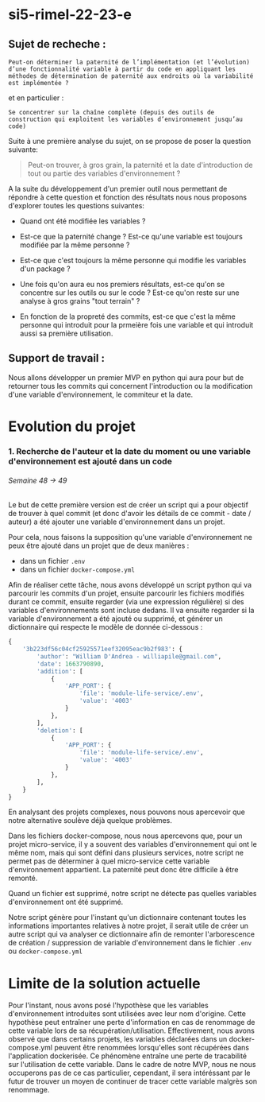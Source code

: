 
# si5-rimel-22-23-e

## Sujet de recheche :

```
Peut-on déterminer la paternité de l’implémentation (et l’évolution) d’une fonctionnalité variable à partir du code en appliquant les méthodes de détermination de paternité aux endroits où la variabilité est implémentée ?
```

et en particulier :

```
Se concentrer sur la chaîne complète (depuis des outils de construction qui exploitent les variables d’environnement jusqu’au code)
```

Suite à une première analyse du sujet, on se propose de poser la question suivante:

> Peut-on trouver, à gros grain, la paternité et la date d'introduction de tout ou partie des variables d'environnement ?

A la suite du développement d'un premier outil nous permettant de répondre à cette question et fonction des résultats nous nous proposons d'explorer toutes les questions suivantes:

- Quand ont été modifiée les variables ?
- Est-ce que la paternité change ? Est-ce qu'une variable est toujours modifiée par la même personne ?
- Est-ce que c'est toujours la même personne qui modifie les variables d'un package ?

- Une fois qu'on aura eu nos premiers résultats, est-ce qu'on se concentre sur les outils ou sur le code ? Est-ce qu'on reste sur une analyse à gros grains "tout terrain" ?

- En fonction de la propreté des commits, est-ce que c'est la même personne qui introduit pour la prmeière fois une variable et qui introduit aussi sa première utilisation.

## Support de travail :

Nous allons développer un premier MVP en python qui aura pour but de retourner tous les commits qui concernent l'introduction ou la modification d'une variable d'environnement, le commiteur et la date.


# Evolution du projet

### 1. Recherche de l'auteur et la date du moment ou une variable d'environnement est ajouté dans un code
###### Semaine 48 -> 49

Le but de cette première version est de créer un script qui a pour objectif de trouver à quel commit (et donc d'avoir
les détails de ce commit - date / auteur) a été ajouter une variable d'environnement dans un projet.

Pour cela, nous faisons la supposition qu'une variable d'environnement ne peux être ajouté dans un projet que de deux manières :
* dans un fichier `.env`
* dans un fichier `docker-compose.yml`

Afin de réaliser cette tâche, nous avons développé un script python qui va parcourir les commits d'un projet, ensuite parcourir les fichiers modifiés durant ce commit, ensuite regarder (via une expression régulière)
si des variables d'environnements sont incluse dedans. Il va ensuite regarder si la variable d'environnement a été ajouté ou supprimé, et générer un dictionnaire qui respecte le modèle de donnée ci-dessous :

```python
{    
    '3b223df56c04cf25925571eef32095eac9b2f983': {
        'author': "William D'Andrea - williapile@gmail.com", 
        'date': 1663790890, 
        'addition': [
            {   
                'APP_PORT': {
                    'file': 'module-life-service/.env', 
                    'value': '4003'
                }
            },
        ],
        'deletion': [
            {
                'APP_PORT': {
                    'file': 'module-life-service/.env',
                    'value': '4003'
                }
            },
        ],
    }
}
 ```

En analysant des projets complexes, nous pouvons nous apercevoir que notre alternative soulève déjà quelque problèmes.

Dans les fichiers docker-compose, nous nous apercevons que, pour un projet micro-service, il y a souvent des variables
d'environnement qui ont le même nom, mais qui sont défini dans plusieurs services, notre script ne permet pas de déterminer
à quel micro-service cette variable d'environnement appartient. La paternité peut donc être difficile à être remonté.

Quand un fichier est supprimé, notre script ne détecte pas quelles variables d'environnement ont été supprimé.

Notre script génère pour l'instant qu'un dictionnaire contenant toutes les informations importantes relatives à notre projet, 
il serait utile de créer un autre script qui va analyser ce dictionnaire afin de remonter l'arborescence de création / suppression
de variable d'environnement dans le fichier `.env` ou `docker-compose.yml`

# Limite de la solution actuelle

Pour l'instant, nous avons posé l'hypothèse que les variables d'environnement introduites sont utilisées avec leur nom d'origine. 
Cette hypothèse peut entraîner une perte d'information en cas de renommage de cette variable lors de sa récupération/utilisation. Effectivement, nous avons observé que dans certains projets, les variables déclarées dans un docker-compose.yml peuvent être renommées lorsqu'elles sont récupérées dans l'application dockerisée. 
Ce phénomène entraîne une perte de tracabilité sur l'utilisation de cette variable.
Dans le cadre de notre MVP, nous ne nous occuperons pas de ce cas particulier, cependant, il sera intéréssant par le futur de trouver un moyen de continuer de tracer cette variable malgrès son renommage.

